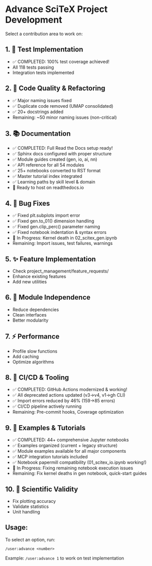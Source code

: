 <!-- ---
!-- Timestamp: 2025-05-30 00:45:00
!-- Author: Claude
!-- File: .claude/commands/advance.md
!-- --- -->

# Advance SciTeX Project Development

Select a contribution area to work on:

## 1. 🧪 Test Implementation
   - ✅ COMPLETED: 100% test coverage achieved!
   - All 118 tests passing
   - Integration tests implemented

## 2. 🔧 Code Quality & Refactoring
   - ✅ Major naming issues fixed
   - ✅ Duplicate code removed (UMAP consolidated)
   - ✅ 20+ docstrings added
   - Remaining: ~50 minor naming issues (non-critical)

## 3. 📚 Documentation
   - ✅ COMPLETED: Full Read the Docs setup ready!
   - ✅ Sphinx docs configured with proper structure
   - ✅ Module guides created (gen, io, ai, nn)
   - ✅ API reference for all 54 modules
   - ✅ 25+ notebooks converted to RST format
   - ✅ Master tutorial index integrated
   - ✅ Learning paths by skill level & domain
   - 🚀 Ready to host on readthedocs.io

## 4. 🐛 Bug Fixes
   - ✅ Fixed plt.subplots import error
   - ✅ Fixed gen.to_01() dimension handling
   - ✅ Fixed gen.clip_perc() parameter naming
   - ✅ Fixed notebook indentation & syntax errors
   - 🔧 In Progress: Kernel death in 02_scitex_gen.ipynb
   - Remaining: Import issues, test failures, warnings

## 5. ✨ Feature Implementation
   - Check project_management/feature_requests/
   - Enhance existing features
   - Add new utilities

## 6. 🔌 Module Independence
   - Reduce dependencies
   - Clean interfaces
   - Better modularity

## 7. ⚡ Performance
   - Profile slow functions
   - Add caching
   - Optimize algorithms

## 8. 🔄 CI/CD & Tooling
   - ✅ COMPLETED: GitHub Actions modernized & working!
   - ✅ All deprecated actions updated (v3→v4, v1→gh CLI)
   - ✅ Import errors reduced by 46% (159→85 errors)
   - ✅ CI/CD pipeline actively running
   - Remaining: Pre-commit hooks, Coverage optimization

## 9. 📖 Examples & Tutorials
   - ✅ COMPLETED: 44+ comprehensive Jupyter notebooks
   - ✅ Examples organized (current + legacy structure)
   - ✅ Module examples available for all major components
   - ✅ MCP integration tutorials included
   - ✅ Notebook papermill compatibility (01_scitex_io.ipynb working!)
   - 🔧 In Progress: Fixing remaining notebook execution issues
   - Remaining: Fix kernel deaths in gen notebook, quick-start guides

## 10. 🔬 Scientific Validity
   - Fix plotting accuracy
   - Validate statistics
   - Unit handling

## Usage:
To select an option, run:
```
/user:advance <number>
```

Example: `/user:advance 1` to work on test implementation

<!-- EOF -->